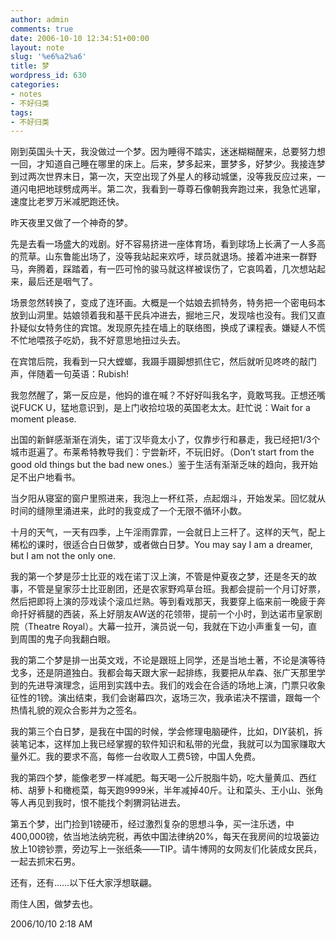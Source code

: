 ```yaml
---
author: admin
comments: true
date: 2006-10-10 12:34:51+00:00
layout: note
slug: '%e6%a2%a6'
title: 梦
wordpress_id: 630
categories:
- notes
- 不好归类
tags:
- 不好归类
---
```


刚到英国头十天，我没做过一个梦。因为睡得不踏实，迷迷糊糊醒来，总要努力想一回，才知道自己睡在哪里的床上。后来，梦多起来，噩梦多，好梦少。我接连梦到过两次世界末日，第一次，天空出现了外星人的移动城堡，没等我反应过来，一道闪电把地球劈成两半。第二次，我看到一尊尊石像朝我奔跑过来，我急忙逃窜，速度比老罗万米减肥跑还快。

昨天夜里又做了一个神奇的梦。

先是去看一场盛大的戏剧。好不容易挤进一座体育场，看到球场上长满了一人多高的荒草。山东鲁能出场了，没等我站起来欢呼，球员就退场。接着冲进来一群野马，奔腾着，踩踏着，有一匹可怜的骏马就这样被误伤了，它哀鸣着，几次想站起来，最后还是咽气了。

场景忽然转换了，变成了连环画。大概是一个姑娘去抓特务，特务把一个密电码本放到山洞里。姑娘领着我和基干民兵冲进去，掘地三尺，发现啥也没有。我们又直扑疑似女特务住的宾馆。发现原先挂在墙上的联络图，换成了课程表。嫌疑人不慌不忙地喂孩子吃奶，我不好意思地扭过头去。

在宾馆后院，我看到一只大螳螂，我蹑手蹑脚想抓住它，然后就听见咚咚的敲门声，伴随着一句英语：Rubish!

我忽然醒了，第一反应是，他妈的谁在喊？不好好叫我名字，竟敢骂我。正想还嘴说FUCK U，猛地意识到，是上门收拾垃圾的英国老太太。赶忙说：Wait for a moment please.

出国的新鲜感渐渐在消失，诺丁汉毕竟太小了，仅靠步行和暴走，我已经把1/3个城市逛遍了。布莱希特教导我们：宁尝新坏，不玩旧好。（Don’t start from the good old things but the bad new ones.）鉴于生活有渐渐乏味的趋向，我开始足不出户地看书。

当夕阳从寝室的窗户里照进来，我泡上一杯红茶，点起烟斗，开始发呆。回忆就从时间的缝隙里涌进来，此时的我变成了一个无限不循环小数。

十月的天气，一天有四季，上午淫雨霏霏，一会就日上三杆了。这样的天气，配上稀松的课时，很适合白日做梦，或者做白日梦。You may say I am a dreamer, but I am not the only one.

我的第一个梦是莎士比亚的戏在诺丁汉上演，不管是仲夏夜之梦，还是冬天的故事，不管是皇家莎士比亚剧团，还是农家野鸡草台班。我都会提前一个月订好票，然后把即将上演的莎戏读个滚瓜烂熟。等到看戏那天，我要穿上临来前一晚疲于奔命扦好裤腿的西装，系上好朋友AW送的花领带，提前一个小时，到达诺市皇家剧院（Theatre Royal）。大幕一拉开，演员说一句，我就在下边小声重复一句，直到周围的鬼子向我翻白眼。

我的第二个梦是排一出英文戏，不论是跟班上同学，还是当地土著，不论是演等待戈多，还是阴道独白。我都会每天跟大家一起排练，我要把从牟森、张广天那里学到的先进导演理念，运用到实践中去。我们的戏会在合适的场地上演，门票只收象征性的1镑。演出结束，我们会谢幕四次，返场三次，我承诺决不摆谱，跟每一个热情礼貌的观众合影并为之签名。

我的第三个白日梦，是我在中国的时候，学会修理电脑硬件，比如，DIY装机，拆装笔记本，这样加上我已经掌握的软件知识和私带的光盘，我就可以为国家赚取大量外汇。我的要求不高，每修一台收取人工费5镑，中国人免费。

我的第四个梦，能像老罗一样减肥。每天喝一公斤脱脂牛奶，吃大量黄瓜、西红柿、胡萝卜和橄榄菜，每天跑9999米，半年减掉40斤。让和菜头、王小山、张角等人再见到我时，恨不能找个刺猬洞钻进去。

第五个梦，出门捡到1镑硬币，经过激烈复杂的思想斗争，买一注乐透，中400,000镑，依当地法纳完税，再依中国法律纳20%，每天在我房间的垃圾篓边放上10镑钞票，旁边写上一张纸条――TIP。请牛博网的女网友们化装成女民兵，一起去抓宋石男。

还有，还有……以下任大家浮想联翩。

雨住人困，做梦去也。

2006/10/10 2:18 AM

